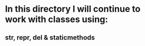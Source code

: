 # In this directory I will continue to work with classes using:
## __str__, __repr__, __del__ & staticmethods